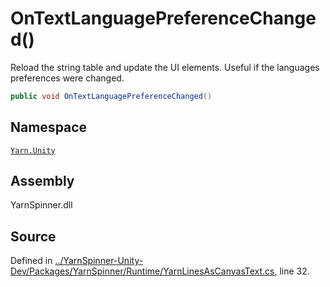 # OnTextLanguagePreferenceChanged\(\)

Reload the string table and update the UI elements. Useful if the languages preferences were changed.

```csharp
public void OnTextLanguagePreferenceChanged()
```

## Namespace

[`Yarn.Unity`](../)

## Assembly

YarnSpinner.dll

## Source

Defined in [../YarnSpinner-Unity-Dev/Packages/YarnSpinner/Runtime/YarnLinesAsCanvasText.cs](https://github.com/YarnSpinnerTool/YarnSpinner-Unity//blob/develop/Runtime/YarnLinesAsCanvasText.cs#L32), line 32.

